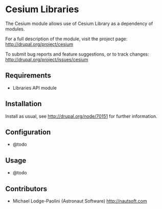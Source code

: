 # Cesium Libraries

The Cesium module allows use of Cesium Library as a dependency of modules.

For a full description of the module, visit the project page:
http://drupal.org/project/cesium

To submit bug reports and feature suggestions, or to track changes:
http://drupal.org/project/issues/cesium


## Requirements

* Libraries API module


## Installation

Install as usual, see http://drupal.org/node/70151 for further information.


## Configuration

* @todo


## Usage

* @todo


## Contributors

* Michael Lodge-Paolini (Astronaut Software) http://nautsoft.com
